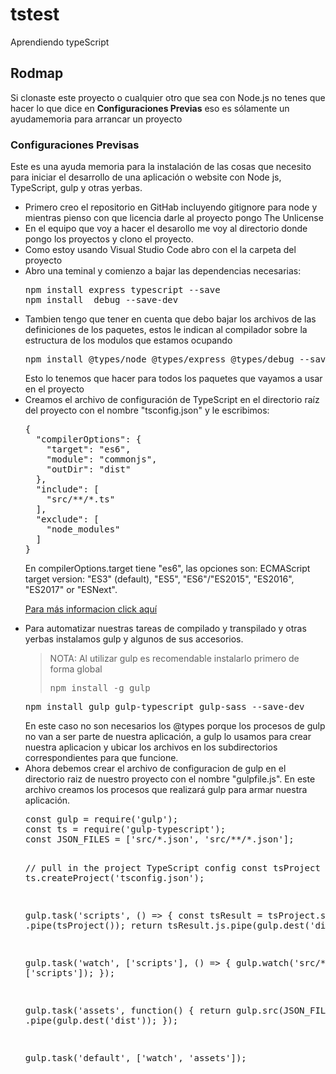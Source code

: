# tstest
Aprendiendo typeScript

<h2><strong>Rodmap</strong></h2>
Si clonaste este proyecto o cualquier otro que sea con Node.js no tenes que hacer lo que dice en <strong>Configuraciones Previas</strong> eso es sólamente un ayudamemoria para arrancar un proyecto
<h3><strong>Configuraciones Previsas</strong></h3>
Este es una ayuda memoria para la instalación de las cosas que necesito para iniciar el desarrollo de una aplicación o website con Node js, TypeScript, gulp y otras yerbas.
<ul>
<li>Primero creo el repositorio en GitHab incluyendo gitignore para node y mientras pienso con que licencia darle al proyecto pongo The Unlicense</li>
<li>En el equipo que voy a hacer el desarollo me voy al directorio donde pongo los proyectos y clono el proyecto.</li>
<li>Como estoy usando Visual Studio Code abro con el la carpeta del proyecto</li>
<li>Abro una teminal y comienzo a bajar las dependencias necesarias:<pre>
npm install express typescript --save
npm install  debug --save-dev
</pre>
<li>Tambien tengo que tener en cuenta que debo bajar los archivos de las definiciones de los paquetes, estos le indican al compilador sobre la estructura de los modulos que estamos ocupando<pre>npm install @types/node @types/express @types/debug --save-dev</pre>
Esto lo tenemos que hacer para todos los paquetes que vayamos a usar en el proyecto</li>
<li>Creamos el archivo de configuración de TypeScript en el directorio raíz del proyecto con el nombre "tsconfig.json" y le escribimos:<pre>{
  "compilerOptions": {
    "target": "es6",
    "module": "commonjs",
    "outDir": "dist"
  },
  "include": [
    "src/**/*.ts"
  ],
  "exclude": [
    "node_modules"
  ]
}</pre>En compilerOptions.target tiene "es6", las opciones son: ECMAScript target version: "ES3" (default), "ES5", "ES6"/"ES2015", "ES2016", "ES2017" or "ESNext".<a href="https://www.typescriptlang.org/docs/handbook/compiler-options.html"><p>Para más informacion click aquí</a></p></li>
<li>Para automatizar nuestras tareas de compilado y transpilado y otras yerbas instalamos gulp y algunos de sus accesorios.<blockquote>NOTA: Al utilizar gulp es recomendable instalarlo primero de forma global<pre>npm install -g gulp</pre>
</blockquote>
<pre>
npm install gulp gulp-typescript gulp-sass --save-dev
</pre>
En este caso no son necesarios los @types porque los procesos de gulp no van a ser parte de nuestra aplicación, a gulp lo usamos para crear nuestra aplicacion y ubicar los archivos en los subdirectorios correspondientes para que funcione.</li>
<li>Ahora debemos crear el archivo de configuracion de gulp en el directorio raiz de nuestro proyecto con el nombre "gulpfile.js". En este archivo creamos los procesos que realizará gulp para armar nuestra aplicación.
<pre>
const gulp = require('gulp');
const ts = require('gulp-typescript');
const JSON_FILES = ['src/*.json', 'src/**/*.json'];

// pull in the project TypeScript config
const tsProject = ts.createProject('tsconfig.json');

gulp.task('scripts', () => {
  const tsResult = tsProject.src()
  .pipe(tsProject());
  return tsResult.js.pipe(gulp.dest('dist'));
});

gulp.task('watch', ['scripts'], () => {
  gulp.watch('src/**/*.ts', ['scripts']);
});

gulp.task('assets', function() {
  return gulp.src(JSON_FILES)
  .pipe(gulp.dest('dist'));
});

gulp.task('default', ['watch', 'assets']);</pre></li>


